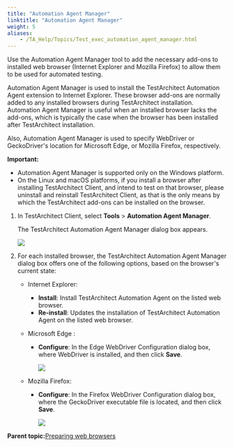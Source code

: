```yaml
--- 
title: "Automation Agent Manager"
linktitle: "Automation Agent Manager"
weight: 5
aliases: 
    - /TA_Help/Topics/Test_exec_automation_agent_manager.html
---
```


Use the Automation Agent Manager tool to add the necessary add-ons to installed web browser \(Internet Explorer and Mozilla Firefox\) to allow them to be used for automated testing.

Automation Agent Manager is used to install the TestArchitect Automation Agent extension to Internet Explorer. These browser add-ons are normally added to any installed browsers during TestArchitect installation. Automation Agent Manager is useful when an installed browser lacks the add-ons, which is typically the case when the browser has been installed after TestArchitect installation.

Also, Automation Agent Manager is used to specify WebDriver or GeckoDriver's location for Microsoft Edge, or Mozilla Firefox, respectively.

**Important:**

-   Automation Agent Manager is supported only on the Windows platform.
-   On the Linux and macOS platforms, if you install a browser after installing TestArchitect Client, and intend to test on that browser, please uninstall and reinstall TestArchitect Client, as that is the only means by which the TestArchitect add-ons can be installed on the browser.

1.  In TestArchitect Client, select **Tools** \> **Automation Agent Manager**.

    The TestArchitect Automation Agent Manager dialog box appears.

    ![](/images//Images/automation_extension_manager_dialog_2.png)

2.  For each installed browser, the TestArchitect Automation Agent Manager dialog box offers one of the following options, based on the browser's current state:

    -   Internet Explorer:
        -   **Install**: Install TestArchitect Automation Agent on the listed web browser.
        -   **Re-install**: Updates the installation of TestArchitect Automation Agent on the listed web browser.
    -   Microsoft Edge :
        -   **Configure**: In the Edge WebDriver Configuration dialog box, where WebDriver is installed, and then click **Save**.

            ![](/TA_Automation/Images/configure_web_driver.png)

    -   Mozilla Firefox:
        -   **Configure**: In the Firefox WebDriver Configuration dialog box, where the GeckoDriver executable file is located, and then click **Save**.

            ![](/TA_Automation/Images/configure_web_driver_FF.png)


**Parent topic:**[Preparing web browsers](/TA_Help/Topics/Test_exec_extension.html)


